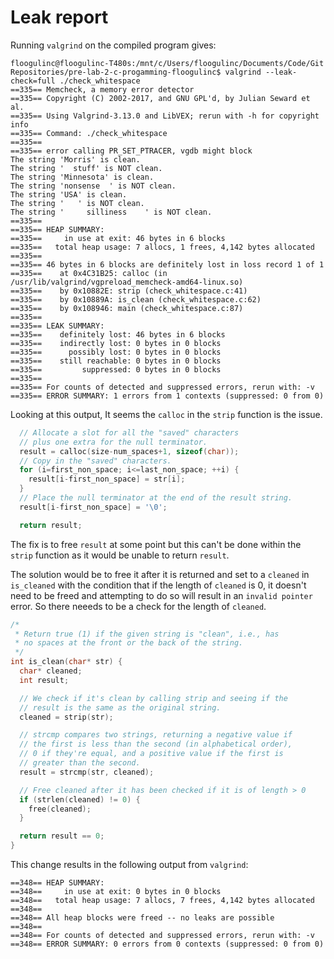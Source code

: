 # Leak report

Running `valgrind` on the compiled program gives:
```
floogulinc@floogulinc-T480s:/mnt/c/Users/floogulinc/Documents/Code/Git Repositories/pre-lab-2-c-progamming-floogulinc$ valgrind --leak-check=full ./check_whitespace
==335== Memcheck, a memory error detector
==335== Copyright (C) 2002-2017, and GNU GPL'd, by Julian Seward et al.
==335== Using Valgrind-3.13.0 and LibVEX; rerun with -h for copyright info
==335== Command: ./check_whitespace
==335==
==335== error calling PR_SET_PTRACER, vgdb might block
The string 'Morris' is clean.
The string '  stuff' is NOT clean.
The string 'Minnesota' is clean.
The string 'nonsense  ' is NOT clean.
The string 'USA' is clean.
The string '   ' is NOT clean.
The string '     silliness    ' is NOT clean.
==335==
==335== HEAP SUMMARY:
==335==     in use at exit: 46 bytes in 6 blocks
==335==   total heap usage: 7 allocs, 1 frees, 4,142 bytes allocated
==335==
==335== 46 bytes in 6 blocks are definitely lost in loss record 1 of 1
==335==    at 0x4C31B25: calloc (in /usr/lib/valgrind/vgpreload_memcheck-amd64-linux.so)
==335==    by 0x10882E: strip (check_whitespace.c:41)
==335==    by 0x10889A: is_clean (check_whitespace.c:62)
==335==    by 0x108946: main (check_whitespace.c:87)
==335==
==335== LEAK SUMMARY:
==335==    definitely lost: 46 bytes in 6 blocks
==335==    indirectly lost: 0 bytes in 0 blocks
==335==      possibly lost: 0 bytes in 0 blocks
==335==    still reachable: 0 bytes in 0 blocks
==335==         suppressed: 0 bytes in 0 blocks
==335==
==335== For counts of detected and suppressed errors, rerun with: -v
==335== ERROR SUMMARY: 1 errors from 1 contexts (suppressed: 0 from 0)
```

Looking at this output, It seems the `calloc` in the `strip` function is the issue.

```c
  // Allocate a slot for all the "saved" characters
  // plus one extra for the null terminator.
  result = calloc(size-num_spaces+1, sizeof(char));
  // Copy in the "saved" characters.
  for (i=first_non_space; i<=last_non_space; ++i) {
    result[i-first_non_space] = str[i];
  }
  // Place the null terminator at the end of the result string.
  result[i-first_non_space] = '\0';

  return result;
 ```

The fix is to free `result` at some point but this can't be done within the `strip` function as it would be unable to return `result`.

The solution would be to free it after it is returned and set to a `cleaned` in `is_cleaned` with the condition that if the length of `cleaned` is 0, it doesn't need to be freed and attempting to do so will result in an `invalid pointer` error. So there neeeds to be a check for the length of `cleaned`.

```c
/*
 * Return true (1) if the given string is "clean", i.e., has
 * no spaces at the front or the back of the string.
 */
int is_clean(char* str) {
  char* cleaned;
  int result;

  // We check if it's clean by calling strip and seeing if the
  // result is the same as the original string.
  cleaned = strip(str);

  // strcmp compares two strings, returning a negative value if
  // the first is less than the second (in alphabetical order),
  // 0 if they're equal, and a positive value if the first is
  // greater than the second.
  result = strcmp(str, cleaned);

  // Free cleaned after it has been checked if it is of length > 0
  if (strlen(cleaned) != 0) {
    free(cleaned); 
  }

  return result == 0;
}
```

This change results in the following output from `valgrind`:
```
==348== HEAP SUMMARY:
==348==     in use at exit: 0 bytes in 0 blocks
==348==   total heap usage: 7 allocs, 7 frees, 4,142 bytes allocated
==348==
==348== All heap blocks were freed -- no leaks are possible
==348==
==348== For counts of detected and suppressed errors, rerun with: -v
==348== ERROR SUMMARY: 0 errors from 0 contexts (suppressed: 0 from 0)
```